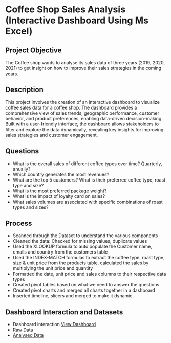 <h1>Coffee Shop Sales Analysis (Interactive Dashboard Using Ms Excel)</h1>

<h2>Project Objective</h2>
The Coffee shop wants to analyse its sales data of three years (2019, 2020, 2021) to get insight on how to improve their sales strategies in the coming years.
<br />

<h2>Description</h2>
This project involves the creation of an interactive dashboard to visualize coffee sales data for a coffee shop. The dashboard provides a comprehensive view of sales trends, geographic performance, customer behavior, and product preferences, enabling data-driven decision-making. Built with a user-friendly interface, the dashboard allows stakeholders to filter and explore the data dynamically, revealing key insights for improving sales strategies and customer engagement.
<br />

<h2>Questions</h2>

- What is the overall sales of different coffee types over time? Quarterly, anually? <br />
- Which country generates the most revenues? <br />
- What are the top 5 customers? What is their preferred coffee type, roast type and size? <br />
- What is the most preferred package weight? <br />
- What is the impact of loyalty card on sales? <br />
- What sales volumes are associated with specific combinations of roast types and sizes? <br />

<h2>Process</h2>

- Scanned through the Dataset to understand the various components
- Cleaned the data: Checked for missing values, duplicate values
- Used the XLOOKUP formula to auto populate the Customer name, emails and country from the customers table
- Used the INDEX-MATCH formulas to extract the coffee type, roast type, size & unit price from the products table, calculated the sales by multiplying the unit price and quantity
- Formatted the date, unit price and sales columns to their respective data types
- Created pivot tables based on what we need to answer the questions
- Created pivot charts and merged all charts together in a dashboard
- Inserted timeline, slicers and merged to make it dynamic

<h2>Dashboard Interaction and Datasets</h2>

- Dashboard interaction <a href="https://github.com/shoriboabdulsalam1093/Coffee-Shop-Sales-Analysis/blob/main/Screenshot%202025-02-04%20at%2003.30.10.png"> View Dashboard</a></b> 
- <a href="https://github.com/shoriboabdulsalam1093/Coffee-Shop-Sales-Analysis/blob/main/CoffeeSalesRawData.xlsx"> Raw Data</a></b>
- <a href="https://github.com/shoriboabdulsalam1093/Coffee-Shop-Sales-Analysis/blob/main/Coffee%20shop%20Sales%20analysis%20dashboad.xlsx"> Analysed Data</a></b>

<!--
 ```diff
- text in red
+ text in green
! text in orange
# text in gray
@@ text in purple (and bold)@@
```
--!>
